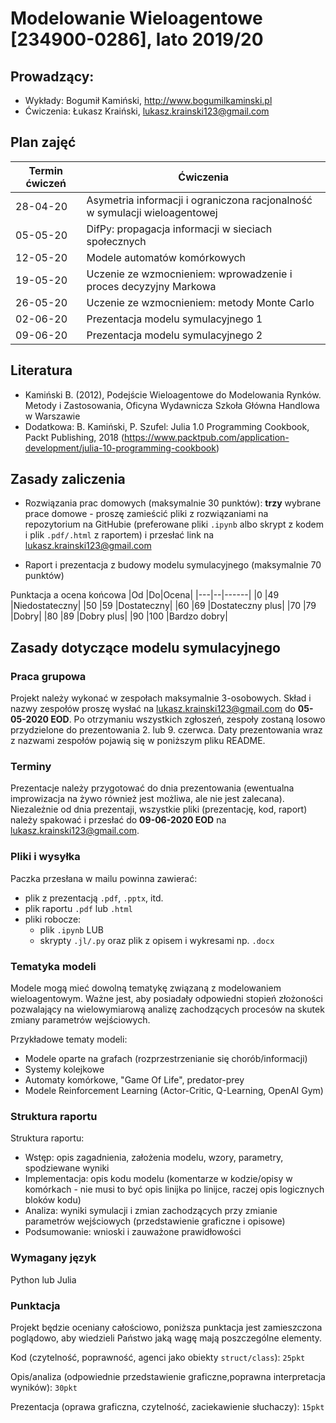 # Modelowanie Wieloagentowe [234900-0286], lato 2019/20


## Prowadzący:
* Wykłady: Bogumił Kamiński, http://www.bogumilkaminski.pl
* Ćwiczenia: Łukasz Kraiński, lukasz.krainski123@gmail.com


## Plan zajęć


|Termin ćwiczeń |Ćwiczenia|
|---------------|---------|
|28-04-20 | Asymetria informacji i ograniczona racjonalność w symulacji wieloagentowej|
|05-05-20 | DifPy: propagacja informacji w sieciach społecznych|
|12-05-20 | Modele automatów komórkowych|
|19-05-20 | Uczenie ze wzmocnieniem: wprowadzenie i proces decyzyjny Markowa|
|26-05-20 | Uczenie ze wzmocnieniem: metody Monte Carlo|
|02-06-20 | Prezentacja modelu symulacyjnego 1|
|09-06-20 | Prezentacja modelu symulacyjnego 2|


## Literatura

* Kamiński B. (2012), Podejście Wieloagentowe do Modelowania Rynków. Metody i Zastosowania, Oficyna Wydawnicza Szkoła Główna Handlowa w Warszawie
* Dodatkowa: B. Kamiński, P. Szufel: Julia 1.0 Programming Cookbook, Packt Publishing, 2018 (https://www.packtpub.com/application-development/julia-10-programming-cookbook)


## Zasady zaliczenia

* Rozwiązania prac domowych (maksymalnie 30 punktów): **trzy** wybrane prace domowe - proszę zamieścić pliki z rozwiązaniami na repozytorium na GitHubie (preferowane pliki `.ipynb` albo skrypt z kodem i plik `.pdf/.html` z raportem) i przesłać link na lukasz.krainski123@gmail.com

* Raport i prezentacja z budowy modelu symulacyjnego (maksymalnie 70 punktów)

Punktacja a ocena końcowa
|Od |Do|Ocena|
|---|--|------|
|0 |49 |Niedostateczny|
|50 |59 |Dostateczny|
|60 |69 |Dostateczny plus|
|70 |79 |Dobry|
|80 |89 |Dobry plus|
|90 |100 |Bardzo dobry|


## Zasady dotyczące modelu symulacyjnego

### Praca grupowa
Projekt należy wykonać w zespołach maksymalnie 3-osobowych. Skład i nazwy zespołów proszę wysłać na lukasz.krainski123@gmail.com  do **05-05-2020 EOD**. Po otrzymaniu wszystkich zgłoszeń, zespoły zostaną losowo przydzielone do prezentowania 2. lub 9. czerwca. Daty prezentowania wraz z nazwami zespołów pojawią się w poniższym pliku README.

### Terminy
Prezentacje należy przygotować do dnia prezentowania (ewentualna improwizacja na żywo również jest możliwa, ale nie jest zalecana). Niezależnie od dnia prezentaji, wszystkie pliki (prezentację, kod, raport) należy spakować i przesłać do **09-06-2020 EOD** na lukasz.krainski123@gmail.com.

### Pliki i wysyłka


Paczka przesłana w mailu powinna zawierać:
* plik z prezentacją `.pdf`, `.pptx`, itd.
* plik raportu `.pdf` lub `.html`
* pliki robocze:
    * plik `.ipynb` LUB
    * skrypty `.jl/.py` oraz plik z opisem i wykresami np. `.docx`

### Tematyka modeli

Modele mogą mieć dowolną tematykę związaną z modelowaniem wieloagentowym. Ważne jest, aby posiadały odpowiedni stopień złożoności pozwalający na wielowymiarową analizę zachodzących procesów na skutek zmiany parametrów wejściowych.

Przykładowe tematy modeli:

* Modele oparte na grafach (rozprzestrzenianie się chorób/informacji)
* Systemy kolejkowe
* Automaty komórkowe, "Game Of Life", predator-prey
* Modele Reinforcement Learning (Actor-Critic, Q-Learning, OpenAI Gym)

### Struktura raportu

Struktura raportu:
* Wstęp: opis zagadnienia, założenia modelu, wzory, parametry, spodziewane wyniki
* Implementacja: opis kodu modelu (komentarze w kodzie/opisy w komórkach - nie musi to być opis linijka po linijce, raczej opis logicznych bloków kodu)
* Analiza: wyniki symulacji i zmian zachodzących przy zmianie parametrów wejściowych (przedstawienie graficzne i opisowe)
* Podsumowanie: wnioski i zauważone prawidłowości

### Wymagany język

Python lub Julia

### Punktacja

Projekt będzie oceniany całościowo, poniższa punktacja jest zamieszczona poglądowo, aby wiedzieli Państwo jaką wagę mają poszczególne elementy.

Kod (czytelność, poprawność, agenci jako obiekty `struct/class`): `25pkt`

Opis/analiza (odpowiednie przedstawienie graficzne,poprawna interpretacja wyników): `30pkt`

Prezentacja (oprawa graficzna, czytelność, zaciekawienie słuchaczy): `15pkt`

